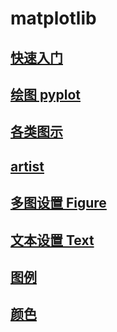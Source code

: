 # matplotlib

## [快速入门](quickstart.ipynb)
## [绘图 pyplot](pyplot.ipynb)
## [各类图示](all_pic.ipynb)
## [artist](artist.ipynb)
## [多图设置 Figure](figure.ipynb)
## [文本设置 Text](Text.ipynb)
## [图例](legend.ipynb)
## [颜色](color.ipynb)